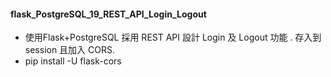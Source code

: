 ﻿#### flask_PostgreSQL_19_REST_API_Login_Logout
 - 使用Flask+PostgreSQL 採用 REST API 設計 Login 及 Logout 功能 . 存入到 session 且加入 CORS.
 - pip install -U flask-cors
